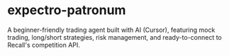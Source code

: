 # expectro-patronum
A beginner-friendly trading agent built with AI (Cursor), featuring mock trading, long/short strategies, risk management, and ready-to-connect to Recall's competition API.
